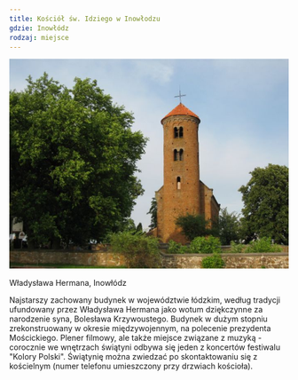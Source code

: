 ```yaml
---
title: Kościół św. Idziego w Inowłodzu
gdzie: Inowłódz
rodzaj: miejsce
---
```

![Kościół św. Idziego w Inowłodzu](/foto/plenery/inowlodz-kosciol.jpg)

Władysława Hermana, Inowłódz

Najstarszy zachowany budynek w województwie łódzkim, według tradycji ufundowany przez Władysława Hermana jako wotum dziękczynne za narodzenie syna, Bolesława Krzywoustego. Budynek w dużym stopniu zrekonstruowany w okresie międzywojennym, na polecenie prezydenta Mościckiego. Plener filmowy, ale także miejsce związane z muzyką - corocznie we wnętrzach świątyni odbywa się jeden z koncertów festiwalu "Kolory Polski". Świątynię można zwiedzać po skontaktowaniu się z kościelnym (numer telefonu umieszczony przy drzwiach kościoła).